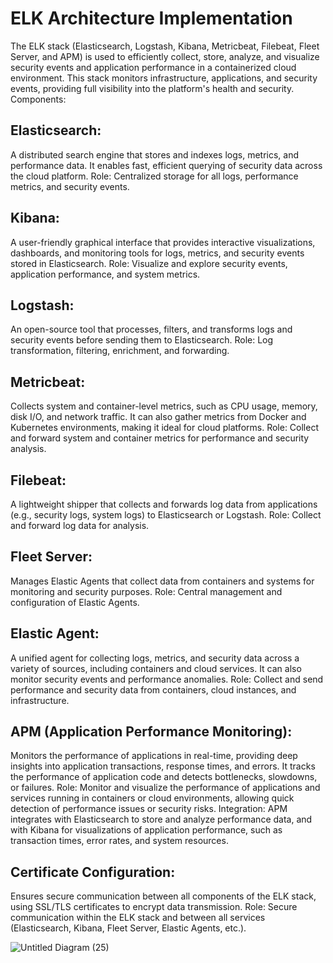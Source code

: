 # ELK Architecture Implementation
The ELK stack (Elasticsearch, Logstash, Kibana, Metricbeat, Filebeat, Fleet Server, and APM) is used to efficiently collect, store, analyze, and visualize security events and application performance in a containerized cloud environment. This stack monitors infrastructure, applications, and security events, providing full visibility into the platform's health and security.
Components:
## Elasticsearch:
A distributed search engine that stores and indexes logs, metrics, and performance data. It enables fast, efficient querying of security data across the cloud platform.
Role: Centralized storage for all logs, performance metrics, and security events.
## Kibana:
A user-friendly graphical interface that provides interactive visualizations, dashboards, and monitoring tools for logs, metrics, and security events stored in Elasticsearch.
Role: Visualize and explore security events, application performance, and system metrics.
## Logstash:
An open-source tool that processes, filters, and transforms logs and security events before sending them to Elasticsearch.
Role: Log transformation, filtering, enrichment, and forwarding.
## Metricbeat:
Collects system and container-level metrics, such as CPU usage, memory, disk I/O, and network traffic. It can also gather metrics from Docker and Kubernetes environments, making it ideal for cloud platforms.
Role: Collect and forward system and container metrics for performance and security analysis.
## Filebeat:
A lightweight shipper that collects and forwards log data from applications (e.g., security logs, system logs) to Elasticsearch or Logstash.
Role: Collect and forward log data for analysis.
## Fleet Server:
Manages Elastic Agents that collect data from containers and systems for monitoring and security purposes.
Role: Central management and configuration of Elastic Agents.
## Elastic Agent:
A unified agent for collecting logs, metrics, and security data across a variety of sources, including containers and cloud services. It can also monitor security events and performance anomalies.
Role: Collect and send performance and security data from containers, cloud instances, and infrastructure.
## APM (Application Performance Monitoring):
Monitors the performance of applications in real-time, providing deep insights into application transactions, response times, and errors. It tracks the performance of application code and detects bottlenecks, slowdowns, or failures.
Role: Monitor and visualize the performance of applications and services running in containers or cloud environments, allowing quick detection of performance issues or security risks.
Integration: APM integrates with Elasticsearch to store and analyze performance data, and with Kibana for visualizations of application performance, such as transaction times, error rates, and system resources.
## Certificate Configuration:
Ensures secure communication between all components of the ELK stack, using SSL/TLS certificates to encrypt data transmission.
Role: Secure communication within the ELK stack and between all services (Elasticsearch, Kibana, Fleet Server, Elastic Agents, etc.).

![Untitled Diagram (25)](https://github.com/user-attachments/assets/eb3a663d-daf1-47ff-b11d-282234dfab8b)
